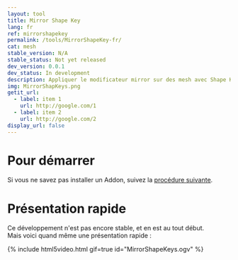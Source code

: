```yaml
---
layout: tool
title: Mirror Shape Key
lang: fr
ref: mirrorshapekey
permalink: /tools/MirrorShapeKey-fr/
cat: mesh
stable_version: N/A
stable_status: Not yet released
dev_version: 0.0.1
dev_status: In development
description: Appliquer le modificateur mirror sur des mesh avec Shape Keys
img: MirrorShapKeys.png
getit_url:
  - label: item 1
    url: http://google.com/1
  - label: item 2
    url: http://google.com/2
display_url: false
---
```


# Pour démarrer
Si vous ne savez pas installer un Addon, suivez la [procédure suivante]({{site.base_url}}/AddonInstallation-fr/).

# Présentation rapide

Ce développement n'est pas encore stable, et en est au tout début.  
Mais voici quand même une présentation rapide :  

{% include html5video.html gif=true id="MirrorShapeKeys.ogv" %}
